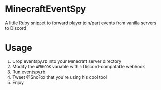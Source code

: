 # MinecraftEventSpy
A little Ruby snippet to forward player join/part events from vanilla servers to Discord

# Usage
1. Drop eventspy.rb into your Minecraft server directory
1. Modify the `WEBHOOK` variable with a Discord-compatable webhook
1. Run eventspy.rb
1. Tweet @SnoFox that you're using his cool tool
1. Enjoy
